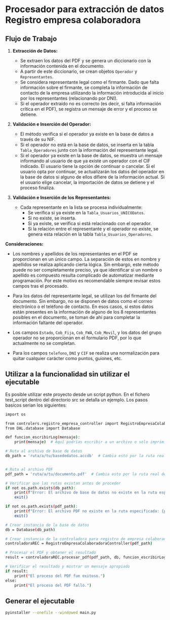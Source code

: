 # Procesador para extracción de datos Registro empresa colaboradora

## Flujo de Trabajo

1. **Extracción de Datos:**
   - Se extraen los datos del PDF y se genera un diccionario con la información contenida en el documento.
   - A partir de este diccionario, se crean objetos `Operador` y `Representantes`.
   - Se considera representante legal como el firmante. Dado que falta información sobre el firmante, se completa la información de contacto de la empresa utilizando la información introducida al inicio por los representantes (relacionando por DNI).
   - Si el operador extraído no es correcto (es decir, si falta información crítica en el PDF), se registra un mensaje de error y el proceso se detiene.

2. **Validación e Inserción del Operador:**
   - El método verifica si el operador ya existe en la base de datos a través de su NIF.
   - Si el operador no está en la base de datos, se inserta en la tabla `Tabla_Operadores` junto con la información del representante legal.
   - Si el operador ya existe en la base de datos, se muestra un mensaje informando al usuario de que ya existe un operador con el CIF indicado. El usuario tiene la opción de continuar o cancelar. Si el usuario opta por continuar, se actualizarán los datos del operador en la base de datos si alguno de ellos difiere de la información actual. Si el usuario elige cancelar, la importación de datos se detiene y el proceso finaliza.

3. **Validación e Inserción de los Representantes:**
   - Cada representante en la lista se procesa individualmente:
     - Se verifica si ya existe en la `Tabla_Usuarios_UNICODatos`.
     - Si no existe, se inserta.
     - Si ya existe, se verifica si está relacionado con el operador.
     - Si la relación entre el representante y el operador no existe, se genera esta relación en la tabla `Tabla_Usuarios_Operadores`.

**Consideraciones:**

- Los nombres y apellidos de los representantes en el PDF se proporcionan en un único campo. La separación de estos en nombre y apellidos se realiza aplicando cierta lógica. Sin embargo, este método puede no ser completamente preciso, ya que identificar si un nombre o apellido es compuesto resulta complicado de automatizar mediante programación. Por este motivo es recomendable siempre revisar estos campos tras el procesado.

- Para los datos del representante legal, se utilizan los del firmante del documento. Sin embargo, no se disponen de datos como el correo electrónico o el teléfono de contacto. En esos casos, si estos datos están presentes en la información de alguno de los 8 representantes posibles en el documento, se toman de ahí para completar la información faltante del operador.

- Los campos `Estado`, `Cob_Fija`, `Cob_FWA`, `Cob_Movil`, y los datos del grupo operador no se proporcionan en el formulario PDF, por lo que actualmente no se completan.

- Para los campos `telefono`, `DNI` y `CIF` se realiza una normalización para quitar cualquier carácter como puntos, guiones, etc.

## Utilizar a la funcionalidad sin utilizar el ejecutable

Es posible utilizar este proyecto desde un script python. En el fichero test_script dentro del directorio src se detalla un ejemplo. Los pasos basicos serian los siguientes:

```sh
import os

from controlers.registro_empresa_controller import RegistroEmpresaColaboradoraController
from DAL.database import Database

def funcion_escribirLog(mensaje):
    print(mensaje)  # Aquí podrías escribir a un archivo o solo imprimir en consola

# Ruta al archivo de base de datos
db_path = 'ruta/a/tu/basededatos.accdb'  # Cambia esto por la ruta real del archivo de base de datos


# Ruta al archivo PDF
pdf_path = 'ruta/a/tu/documento.pdf'  # Cambia esto por la ruta real del archivo PDF

# Verificar que las rutas existan antes de proceder
if not os.path.exists(db_path):
    print(f"Error: El archivo de base de datos no existe en la ruta especificada: {db_path}")
    exit()

if not os.path.exists(pdf_path):
    print(f"Error: El archivo PDF no existe en la ruta especificada: {pdf_path}")
    exit()

# Crear instancia de la base de datos
db = Database(db_path)

# Crear instancia de la controladora para registro de empresa colaboradora
controladoraREC = RegistroEmpresaColaboradoraController(pdf_path)

# Procesar el PDF y obtener el resultado
result = controladoraREC.procesar_pdf(pdf_path, db, funcion_escribirLog)

# Verificar el resultado y mostrar un mensaje apropiado
if result:
    print("El proceso del PDF fue exitoso.")
else:
    print("El proceso del PDF falló.")

````

## Generar el ejecutable

```sh
pyinstaller --onefile --windowed main.py
````
